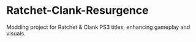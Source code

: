 # Ratchet-Clank-Resurgence
Modding project for Ratchet &amp; Clank PS3 titles, enhancing gameplay and visuals.
